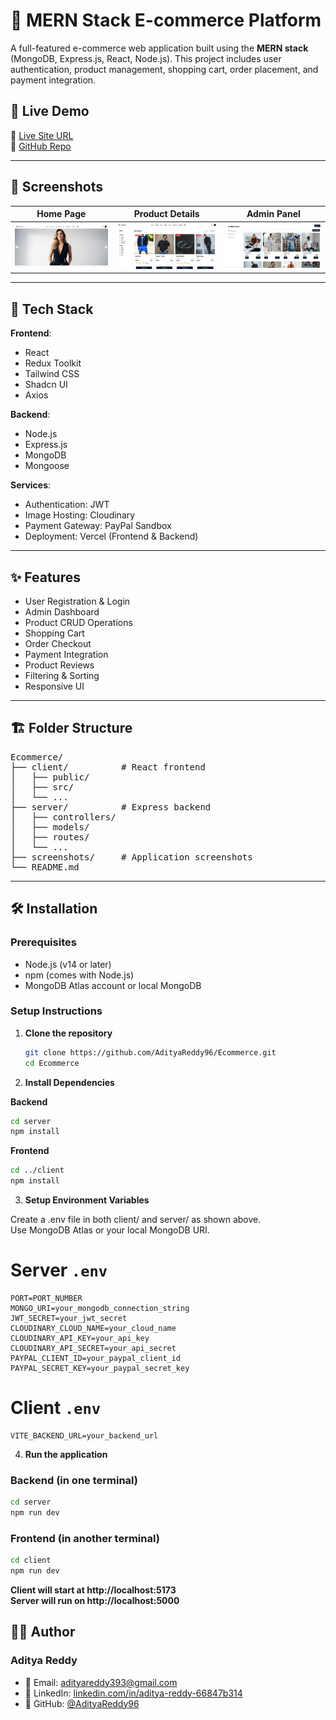 # 🛒 MERN Stack E-commerce Platform

A full-featured e-commerce web application built using the **MERN stack** (MongoDB, Express.js, React, Node.js). This project includes user authentication, product management, shopping cart, order placement, and payment integration.

## 🚀 Live Demo

🔗 [Live Site URL](https://ecommerce-frontend-two-gamma.vercel.app/)  
🔗 [GitHub Repo](https://github.com/AdityaReddy96/Ecommerce.git)

---

## 📸 Screenshots

| Home Page                       | Product Details                        | Admin Panel                       |
| ------------------------------- | -------------------------------------- | --------------------------------- |
| ![Home](./screenshots/home.png) | ![Product](./screenshots/products.png) | ![Admin](./screenshots/admin.png) |

---

## 🧰 Tech Stack

**Frontend**:

- React
- Redux Toolkit
- Tailwind CSS
- Shadcn UI
- Axios

**Backend**:

- Node.js
- Express.js
- MongoDB
- Mongoose

**Services**:

- Authentication: JWT
- Image Hosting: Cloudinary
- Payment Gateway: PayPal Sandbox
- Deployment: Vercel (Frontend & Backend)

---

## ✨ Features

- User Registration & Login
- Admin Dashboard
- Product CRUD Operations
- Shopping Cart
- Order Checkout
- Payment Integration
- Product Reviews
- Filtering & Sorting
- Responsive UI

---

## 🏗️ Folder Structure

<pre>
Ecommerce/
├── client/          # React frontend
│   ├── public/
│   ├── src/
│   └── ...
├── server/          # Express backend
│   ├── controllers/
│   ├── models/
│   ├── routes/
│   └── ...
├── screenshots/     # Application screenshots
└── README.md
</pre>

---

## 🛠️ Installation

### Prerequisites

- Node.js (v14 or later)
- npm (comes with Node.js)
- MongoDB Atlas account or local MongoDB

### Setup Instructions

1. **Clone the repository**

   ```bash
   git clone https://github.com/AdityaReddy96/Ecommerce.git
   cd Ecommerce

   ```

2. **Install Dependencies**

**Backend**

```bash
cd server
npm install
```

**Frontend**

```bash
cd ../client
npm install
```

3. **Setup Environment Variables**

Create a .env file in both client/ and server/ as shown above.<br/>
Use MongoDB Atlas or your local MongoDB URI.

# Server `.env`

```env
PORT=PORT_NUMBER
MONGO_URI=your_mongodb_connection_string
JWT_SECRET=your_jwt_secret
CLOUDINARY_CLOUD_NAME=your_cloud_name
CLOUDINARY_API_KEY=your_api_key
CLOUDINARY_API_SECRET=your_api_secret
PAYPAL_CLIENT_ID=your_paypal_client_id
PAYPAL_SECRET_KEY=your_paypal_secret_key
```

# Client `.env`

```env
VITE_BACKEND_URL=your_backend_url
```

4. **Run the application**

### Backend (in one terminal)

```bash
cd server
npm run dev
```

### Frontend (in another terminal)

```bash
cd client
npm run dev
```

**Client will start at http://localhost:5173**<br/>
**Server will run on http://localhost:5000**

## 🙋‍♂️ Author

### Aditya Reddy

- 📧 Email: [adityareddy393@gmail.com](mailto:adityareddy393@gmail.com)
- 🔗 LinkedIn: [linkedin.com/in/aditya-reddy-66847b314](https://www.linkedin.com/in/aditya-reddy-66847b314)
- 🐙 GitHub: [@AdityaReddy96](https://github.com/AdityaReddy96)
